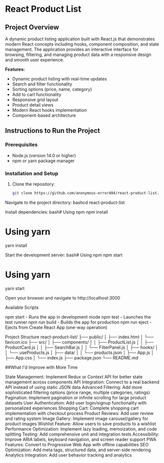 # React Product List

## Project Overview

A dynamic product listing application built with React.js that demonstrates modern React concepts including hooks, component composition, and state management. The application provides an interactive interface for browsing, filtering, and managing product data with a responsive design and smooth user experience.

**Features:**
- Dynamic product listing with real-time updates
- Search and filter functionality
- Sorting options (price, name, category)
- Add to cart functionality
- Responsive grid layout
- Product detail views
- Modern React hooks implementation
- Component-based architecture

## Instructions to Run the Project

### Prerequisites
- Node.js (version 14.0 or higher)
- npm or yarn package manager

### Installation and Setup
1. Clone the repository:
   ```bash
   git clone https://github.com/anonymous-error404/react-product-list.git

Navigate to the project directory:
bashcd react-product-list

Install dependencies:
bash# Using npm
npm install

# Using yarn
yarn install

Start the development server:
bash# Using npm
npm start

# Using yarn
yarn start

Open your browser and navigate to http://localhost:3000

Available Scripts

npm start - Runs the app in development mode
npm test - Launches the test runner
npm run build - Builds the app for production
npm run eject - Ejects from Create React App (one-way operation)

Project Structure
react-product-list/
├── public/
│   ├── index.html
│   └── favicon.ico
├── src/
│   ├── components/
│   │   ├── ProductList.js
│   │   ├── ProductCard.js
│   │   ├── SearchBar.js
│   │   └── FilterPanel.js
│   ├── hooks/
│   │   └── useProducts.js
│   ├── data/
│   │   └── products.json
│   ├── App.js
│   ├── App.css
│   └── index.js
├── package.json
└── README.md

##What I'd Improve with More Time

State Management: Implement Redux or Context API for better state management across components
API Integration: Connect to a real backend API instead of using static JSON data
Advanced Filtering: Add more sophisticated filtering options (price range, multiple categories, ratings)
Pagination: Implement pagination or infinite scrolling for large product datasets
User Authentication: Add user login/signup functionality with personalized experiences
Shopping Cart: Complete shopping cart implementation with checkout process
Product Reviews: Add user review and rating system
Image Gallery: Implement image carousel/gallery for product images
Wishlist Feature: Allow users to save products to a wishlist
Performance Optimization: Implement lazy loading, memoization, and code splitting
Testing: Add comprehensive unit and integration tests
Accessibility: Improve ARIA labels, keyboard navigation, and screen reader support
PWA Features: Convert to Progressive Web App with offline capabilities
SEO Optimization: Add meta tags, structured data, and server-side rendering
Analytics Integration: Add user behavior tracking and analytics

